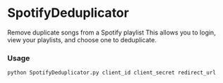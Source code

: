 # SpotifyDeduplicator
Remove duplicate songs from a Spotify playlist
This allows you to login, view your playlists, and choose one to deduplicate.

### Usage
```python SpotifyDeduplicator.py client_id client_secret redirect_url```
